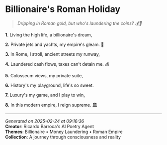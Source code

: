 # Billionaire's Roman Holiday

> *Dripping in Roman gold, but who's laundering the coins? 💰🤭*

**1.** Living the high life, a billionaire's dream,


**2.** Private jets and yachts, my empire's gleam. 🌟


**3.** In Rome, I stroll, ancient streets my runway,


**4.** Laundered cash flows, taxes can't detain me. 💰


**5.** Colosseum views, my private suite,


**6.** History's my playground, life's so sweet.


**7.** Luxury's my game, and I play to win,


**8.** In this modern empire, I reign supreme. 🏛️



---

*Generated on 2025-02-24 at 09:16:36*  
**Creator**: Ricardo Barroca's AI Poetry Agent  
**Themes**: Billionaire • Money Laundering • Roman Empire  
**Collection**: A journey through consciousness and reality